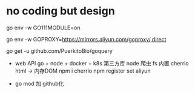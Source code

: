 # no coding but design

go env -w GO111MODULE=on

go env -w GOPROXY=https://mirrors.aliyun.com/goproxy/,direct

go get -u github.com/PuerkitoBio/goquery

- web API
    go + node + docker + k8s
    第三方库
    node 爬虫
    fs 内置  cherrio html -> 内存DOM
    npm i cherrio
    npm register set aliyun

- go mod 加 github化